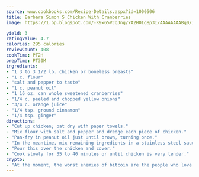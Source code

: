 ```yaml
---
source: www.cookbooks.com/Recipe-Details.aspx?id=1000506
title: Barbara Simon S Chicken With Cranberries
image: https://1.bp.blogspot.com/-K9x65VJqJng/YA2H0Ig8p3I/AAAAAAAABg0/JRKr7ZzesxofwlGw6YudXad_aQn9BD52QCLcBGAsYHQ/s299/2.png

yield: 3
ratingValue: 4.7
calories: 295 calories
reviewCount: 408
cookTime: PT2H
prepTime: PT30M
ingredients:
- "1 3 to 3 1/2 lb. chicken or boneless breasts"
- "1 c. flour"
- "salt and pepper to taste"
- "1 c. peanut oil"
- "1 16 oz. can whole sweetened cranberries"
- "1/4 c. peeled and chopped yellow onions"
- "3/4 c. orange juice"
- "1/4 tsp. ground cinnamon"
- "1/4 tsp. ginger"
directions:
- "Cut up chicken; pat dry with paper towels."
- "Mix flour with salt and pepper and dredge each piece of chicken."
- "Pan-fry in peanut oil just until brown, turning once."
- "In the meantime, mix remaining ingredients in a stainless steel saucepan and bring to a boil."
- "Pour this over the chicken and cover."
- "Cook slowly for 35 to 40 minutes or until chicken is very tender."
crypto:
- "At the moment, the worst enemies of bitcoin are the people who love bitcoin."
---
```

